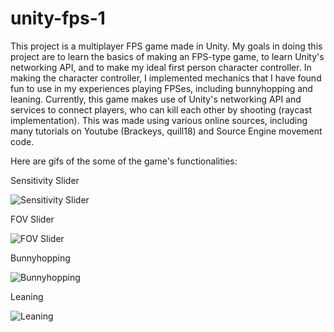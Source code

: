 # unity-fps-1
This project is a multiplayer FPS game made in Unity. My goals in doing this project are to learn the basics of making an FPS-type game, to learn Unity's networking API, and to make my ideal first person character controller. In making the character controller, I implemented mechanics that I have found fun to use in my experiences playing FPSes, including bunnyhopping and leaning. Currently, this game makes use of Unity's networking API and services to connect players, who can kill each other by shooting (raycast implementation). This was made using various online sources, including many tutorials on Youtube (Brackeys, quill18) and Source Engine movement code.

Here are gifs of the some of the game's functionalities:

Sensitivity Slider

![Sensitivity Slider](https://i.imgur.com/zgLLnX1.gif)


FOV Slider

![FOV Slider](https://i.imgur.com/1wGPnsb.gif)


Bunnyhopping

![Bunnyhopping](https://i.imgur.com/JiPsiSx.gif)


Leaning

![Leaning](https://i.imgur.com/cSwDPPG.gif)


